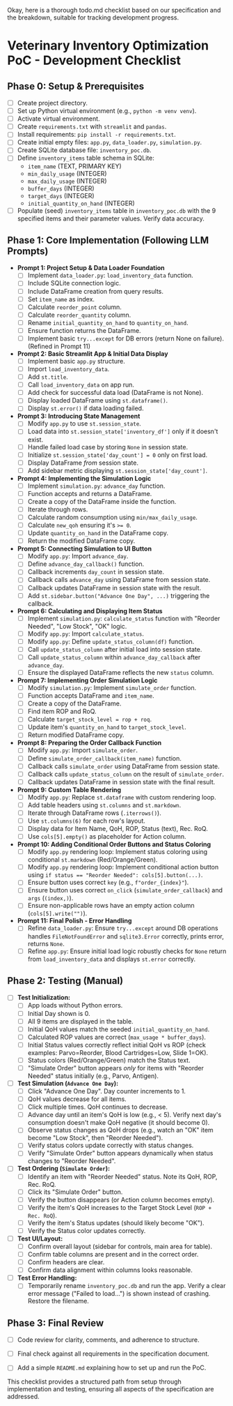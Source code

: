 Okay, here is a thorough todo.md checklist based on our specification and the breakdown, suitable for tracking development progress.

# Veterinary Inventory Optimization PoC - Development Checklist

## Phase 0: Setup & Prerequisites

-   [ ] Create project directory.
-   [ ] Set up Python virtual environment (e.g., `python -m venv venv`).
-   [ ] Activate virtual environment.
-   [ ] Create `requirements.txt` with `streamlit` and `pandas`.
-   [ ] Install requirements: `pip install -r requirements.txt`.
-   [ ] Create initial empty files: `app.py`, `data_loader.py`, `simulation.py`.
-   [ ] Create SQLite database file: `inventory_poc.db`.
-   [ ] Define `inventory_items` table schema in SQLite:
    -   `item_name` (TEXT, PRIMARY KEY)
    *   `min_daily_usage` (INTEGER)
    *   `max_daily_usage` (INTEGER)
    *   `buffer_days` (INTEGER)
    *   `target_days` (INTEGER)
    *   `initial_quantity_on_hand` (INTEGER)
-   [ ] Populate (seed) `inventory_items` table in `inventory_poc.db` with the 9 specified items and their parameter values. Verify data accuracy.

## Phase 1: Core Implementation (Following LLM Prompts)

-   **Prompt 1: Project Setup & Data Loader Foundation**
    -   [ ] Implement `data_loader.py`: `load_inventory_data` function.
    -   [ ] Include SQLite connection logic.
    -   [ ] Include DataFrame creation from query results.
    *   [ ] Set `item_name` as index.
    *   [ ] Calculate `reorder_point` column.
    *   [ ] Calculate `reorder_quantity` column.
    *   [ ] Rename `initial_quantity_on_hand` to `quantity_on_hand`.
    *   [ ] Ensure function returns the DataFrame.
    *   [ ] Implement basic `try...except` for DB errors (return None on failure). (Refined in Prompt 11)
-   **Prompt 2: Basic Streamlit App & Initial Data Display**
    -   [ ] Implement basic `app.py` structure.
    -   [ ] Import `load_inventory_data`.
    -   [ ] Add `st.title`.
    -   [ ] Call `load_inventory_data` on app run.
    -   [ ] Add check for successful data load (DataFrame is not None).
    -   [ ] Display loaded DataFrame using `st.dataframe()`.
    -   [ ] Display `st.error()` if data loading failed.
-   **Prompt 3: Introducing State Management**
    -   [ ] Modify `app.py` to use `st.session_state`.
    -   [ ] Load data into `st.session_state['inventory_df']` only if it doesn't exist.
    -   [ ] Handle failed load case by storing `None` in session state.
    -   [ ] Initialize `st.session_state['day_count'] = 0` only on first load.
    -   [ ] Display DataFrame *from* session state.
    -   [ ] Add sidebar metric displaying `st.session_state['day_count']`.
-   **Prompt 4: Implementing the Simulation Logic**
    -   [ ] Implement `simulation.py`: `advance_day` function.
    -   [ ] Function accepts and returns a DataFrame.
    -   [ ] Create a copy of the DataFrame inside the function.
    -   [ ] Iterate through rows.
    -   [ ] Calculate random consumption using `min/max_daily_usage`.
    -   [ ] Calculate `new_qoh` ensuring it's `>= 0`.
    -   [ ] Update `quantity_on_hand` in the DataFrame copy.
    -   [ ] Return the modified DataFrame copy.
-   **Prompt 5: Connecting Simulation to UI Button**
    -   [ ] Modify `app.py`: Import `advance_day`.
    -   [ ] Define `advance_day_callback()` function.
    -   [ ] Callback increments `day_count` in session state.
    -   [ ] Callback calls `advance_day` using DataFrame from session state.
    -   [ ] Callback updates DataFrame in session state with the result.
    -   [ ] Add `st.sidebar.button("Advance One Day", ...)` triggering the callback.
-   **Prompt 6: Calculating and Displaying Item Status**
    -   [ ] Implement `simulation.py`: `calculate_status` function with "Reorder Needed", "Low Stock", "OK" logic.
    -   [ ] Modify `app.py`: Import `calculate_status`.
    -   [ ] Modify `app.py`: Define `update_status_column(df)` function.
    -   [ ] Call `update_status_column` after initial load into session state.
    -   [ ] Call `update_status_column` within `advance_day_callback` after `advance_day`.
    -   [ ] Ensure the displayed DataFrame reflects the new `status` column.
-   **Prompt 7: Implementing Order Simulation Logic**
    -   [ ] Modify `simulation.py`: Implement `simulate_order` function.
    -   [ ] Function accepts DataFrame and `item_name`.
    -   [ ] Create a copy of the DataFrame.
    -   [ ] Find item ROP and RoQ.
    -   [ ] Calculate `target_stock_level = rop + roq`.
    -   [ ] Update item's `quantity_on_hand` to `target_stock_level`.
    -   [ ] Return modified DataFrame copy.
-   **Prompt 8: Preparing the Order Callback Function**
    -   [ ] Modify `app.py`: Import `simulate_order`.
    -   [ ] Define `simulate_order_callback(item_name)` function.
    -   [ ] Callback calls `simulate_order` using DataFrame from session state.
    -   [ ] Callback calls `update_status_column` on the result of `simulate_order`.
    -   [ ] Callback updates DataFrame in session state with the final result.
-   **Prompt 9: Custom Table Rendering**
    -   [ ] Modify `app.py`: Replace `st.dataframe` with custom rendering loop.
    -   [ ] Add table headers using `st.columns` and `st.markdown`.
    -   [ ] Iterate through DataFrame rows (`.iterrows()`).
    -   [ ] Use `st.columns(6)` for each row's layout.
    -   [ ] Display data for Item Name, QoH, ROP, Status (text), Rec. RoQ.
    -   [ ] Use `cols[5].empty()` as placeholder for Action column.
-   **Prompt 10: Adding Conditional Order Buttons and Status Coloring**
    -   [ ] Modify `app.py` rendering loop: Implement status coloring using conditional `st.markdown` (Red/Orange/Green).
    -   [ ] Modify `app.py` rendering loop: Implement conditional action button using `if status == "Reorder Needed": cols[5].button(...)`.
    -   [ ] Ensure button uses correct `key` (e.g., `f"order_{index}"`).
    -   [ ] Ensure button uses correct `on_click` (`simulate_order_callback`) and `args` (`(index,)`).
    -   [ ] Ensure non-applicable rows have an empty action column (`cols[5].write("")`).
-   **Prompt 11: Final Polish - Error Handling**
    -   [ ] Refine `data_loader.py`: Ensure `try...except` around DB operations handles `FileNotFoundError` and `sqlite3.Error` correctly, prints error, returns `None`.
    -   [ ] Refine `app.py`: Ensure initial load logic robustly checks for `None` return from `load_inventory_data` and displays `st.error` correctly.

## Phase 2: Testing (Manual)

-   [ ] **Test Initialization:**
    -   [ ] App loads without Python errors.
    -   [ ] Initial Day shown is 0.
    -   [ ] All 9 items are displayed in the table.
    -   [ ] Initial QoH values match the seeded `initial_quantity_on_hand`.
    -   [ ] Calculated ROP values are correct (`max_usage * buffer_days`).
    -   [ ] Initial Status values correctly reflect initial QoH vs ROP (check examples: Parvo=Reorder, Blood Cartridges=Low, Slide 1=OK).
    -   [ ] Status colors (Red/Orange/Green) match the Status text.
    -   [ ] "Simulate Order" button appears *only* for items with "Reorder Needed" status initially (e.g., Parvo, Antigen).
-   [ ] **Test Simulation (`Advance One Day`):**
    -   [ ] Click "Advance One Day". Day counter increments to 1.
    -   [ ] QoH values decrease for all items.
    -   [ ] Click multiple times. QoH continues to decrease.
    -   [ ] Advance day until an item's QoH is low (e.g., < 5). Verify next day's consumption doesn't make QoH negative (it should become 0).
    -   [ ] Observe status changes as QoH drops (e.g., watch an "OK" item become "Low Stock", then "Reorder Needed").
    -   [ ] Verify status colors update correctly with status changes.
    -   [ ] Verify "Simulate Order" button appears dynamically when status changes to "Reorder Needed".
-   [ ] **Test Ordering (`Simulate Order`):**
    -   [ ] Identify an item with "Reorder Needed" status. Note its QoH, ROP, Rec. RoQ.
    -   [ ] Click its "Simulate Order" button.
    -   [ ] Verify the button disappears (or Action column becomes empty).
    *   [ ] Verify the item's QoH increases to the Target Stock Level (`ROP + Rec. RoQ`).
    *   [ ] Verify the item's Status updates (should likely become "OK").
    *   [ ] Verify the Status color updates correctly.
-   [ ] **Test UI/Layout:**
    -   [ ] Confirm overall layout (sidebar for controls, main area for table).
    -   [ ] Confirm table columns are present and in the correct order.
    -   [ ] Confirm headers are clear.
    -   [ ] Confirm data alignment within columns looks reasonable.
-   [ ] **Test Error Handling:**
    -   [ ] Temporarily rename `inventory_poc.db` and run the app. Verify a clear error message ("Failed to load...") is shown instead of crashing. Restore the filename.

## Phase 3: Final Review

-   [ ] Code review for clarity, comments, and adherence to structure.
-   [ ] Final check against all requirements in the specification document.
-   [ ] Add a simple `README.md` explaining how to set up and run the PoC.


This checklist provides a structured path from setup through implementation and testing, ensuring all aspects of the specification are addressed.